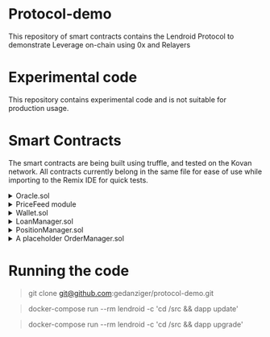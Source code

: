 Protocol-demo
=============
This repository of smart contracts contains the  Lendroid Protocol to demonstrate Leverage on-chain using 0x and Relayers

Experimental code
=================
This repository contains experimental code and is not suitable for production usage.        

Smart Contracts
===============
The smart contracts are being built using truffle, and tested on the Kovan network. All contracts currently belong in the same file for ease of use while importing to the Remix IDE for quick tests.
<details>
    <summary>
        Oracle.sol
    </summary>
    <p>
        Provides price feeds sourced from various price feed providers
    </p>
</details>
<details>
    <summary>
      PriceFeed module
    </summary>
    <p>
        Currently uses price feed from api.coinmarketcap.com via Oraclize. This module is open to contributors who can add their own PriceFeedProvider contracts (extend PriceFeedProviderBase.sol)
    </p>
</details>
<details>
    <summary>
      Wallet.sol
    </summary>
    <p>Contains business logic to calculate Lender, Margin account, & Wrangler balances. Also calculates margin balances.
    </p>
</details>
<details>
    <summary>
      LoanManager.sol
    </summary>
    <p>Handles loans. Contains simple CRUD operations on Loan objects.
    </p>
</details>
<details>
    <summary>
      PositionManager.sol
    </summary>
    <p>Handles positions. Contains simple CRUD operations on Position objects.
    </p>
</details>
<details>
    <summary>
      A placeholder OrderManager.sol
    </summary>
    <p>Temporarily handles orders for demo purposes.
    </p>
</details>

Running the code
================

> git clone git@github.com:gedanziger/protocol-demo.git

> docker-compose run --rm lendroid -c 'cd /src && dapp update'

> docker-compose run --rm lendroid -c 'cd /src && dapp upgrade'
